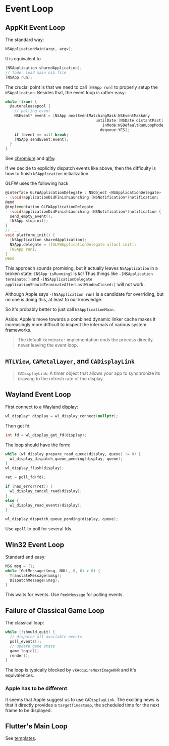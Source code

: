 # Event Loop

## AppKit Event Loop

The standard way:

```c
NSApplicationMain(argc, argv);
```

It is equivalent to

```c
[NSApplication sharedApplication];
// todo: load main nib file
[NSApp run];
```

The crucial point is that we need to call `[NSApp run]` to properly setup the `NSApplication`.
Besides that, the event loop is rather easy:

```c
while (true) {
  @autoreleasepool {
    // polling event
    NSEvent* event = [NSApp nextEventMatchingMask:NSEventMaskAny
                                        untilDate:[NSDate distantPast] // use distantFuture to wait
                                           inMode:NSDefaultRunLoopMode
                                          dequeue:YES];
    if (event == nil) break;
    [NSApp sendEvent:event];
  }
}
```

See [chromium](https://chromium.googlesource.com/chromium/src/+/main/base/message_loop/message_pump_apple.mm) and
[glfw](https://github.com/glfw/glfw/blob/master/src/cocoa_window.m).

If we decide to explicitly dispatch events like above, then the difficulty is how to finish `NSApplication` initialization.

GLFW uses the following hack

```c
@interface GLFWApplicationDelegate : NSObject <NSApplicationDelegate>
- (void)applicationDidFinishLaunching:(NSNotification*)notification;
@end
@implementation GLFWApplicationDelegate
- (void)applicationDidFinishLaunching:(NSNotification*)notification {
  send_empty_event();
  [NSApp stop:nil];
}
// ...
void platform_init() {
  [NSApplication sharedApplication];
  NSApp.delegate = [[GLFWApplicationDelegate alloc] init];
  [NSApp run];
}
@end
```

This approach sounds promising, but it actually leaves `NSApplication` in a broken state:
`[NSApp isRunning]` is `NO`!
Thus things like `-[NSApplication terminate:]` and
`-[NSApplicationDelegate applicationShouldTerminateAfterLastWindowClosed:]` will not work.

Although Apple says `-[NSApplication run]` is a candidate for overriding, but
no one is doing this, at least to our knowledge.

So it's probably better to just call `NSApplicationMain`.

Aside:
Apple's move towards a combined dynamic linker cache makes it increasingly more
difficult to inspect the internals of various system frameworks.

> The default `terminate:` implementation ends the process directly, never leaving the event loop.

## `MTLView`, `CAMetalLayer`, and `CADisplayLink`

> `CADisplayLink`: A timer object that allows your app to synchronize its drawing to the refresh rate of the display.

## Wayland Event Loop

First connect to a Wayland display:

```c
wl_display* display = wl_display_connect(nullptr);
```

Then get fd:

```c
int fd = wl_display_get_fd(display);
```

The loop should have the form:

```c
while (wl_display_prepare_read_queue(display, queue) != 0) {
  wl_display_dispatch_queue_pending(display, queue);
}
wl_display_flush(display);

ret = poll_fd(fd);

if (has_error(ret)) {
  wl_display_cancel_read(display);
}
else {
  wl_display_read_events(display);
}

wl_display_dispatch_queue_pending(display, queue);
```

Use `epoll` to poll for several fds.

## Win32 Event Loop

Standard and easy:
```c
MSG msg = {};
while (GetMessage(&msg, NULL, 0, 0) > 0) {
  TranslateMessage(&msg);
  DispatchMessage(&msg);
}
```

This waits for events.
Use `PeekMessage` for polling events.

## Failure of Classical Game Loop

The classical loop:

```c
while (!should_quit) {
  // dispatch all available events
  poll_events();
  // update game state
  game_logic();
  render();
}
```

The loop is typically blocked by `vkAcquireNextImageKHR` and it's equivalences.

### Apple has to be different

It seems that Apple suggest us to use `CADisplayLink`.
The exciting news is that it directly provides a `targetTimestamp`, the scheduled
time for the next frame to be displayed.

## Flutter's Main Loop

See [templates](https://github.com/flutter/flutter/tree/1ef8d512829dad0797ecf5259c508a9f2fa49ad4/packages/flutter_tools/templates/app_shared).
